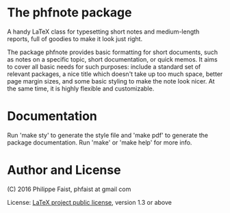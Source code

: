 # The phfnote package

A handy LaTeX class for typesetting short notes and medium-length reports, full
of goodies to make it look just right.

The package phfnote provides basic formatting for short documents, such as notes
on a specific topic, short documentation, or quick memos. It aims to cover all
basic needs for such purposes: include a standard set of relevant packages, a
nice title which doesn't take up too much space, better page margin sizes, and
some basic styling to make the note look nicer. At the same time, it is highly
flexible and customizable.


# Documentation

Run 'make sty' to generate the style file and 'make pdf' to generate the package
documentation. Run 'make' or 'make help' for more info.


# Author and License

(C) 2016 Philippe Faist, phfaist at gmail com

License: [LaTeX project public license](http://www.ctan.org/license/lppl1.3),
version 1.3 or above

